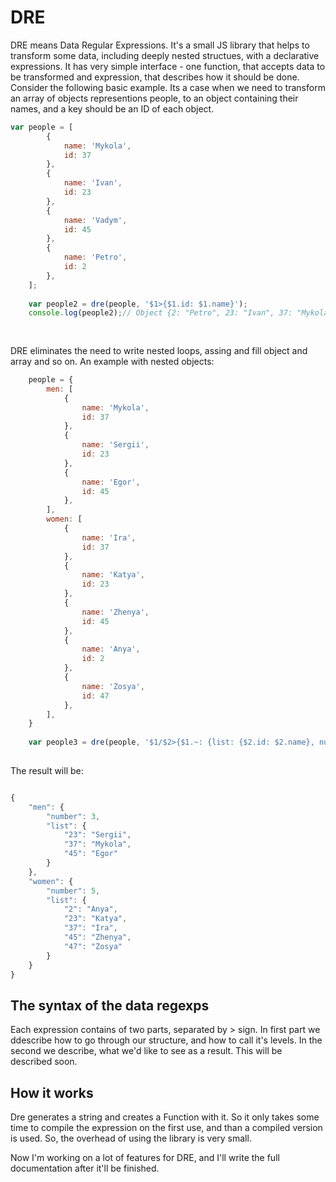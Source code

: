 DRE
=========

DRE means Data Regular Expressions.
It's a small JS library that helps to transform some data, including deeply nested structues, with a declarative expressions. It has very simple interface - one function, that accepts data to be transformed and expression, that describes how it should be done.
Consider the following basic example. Its a case when we need to transform an array of objects representions people, to an object containing their names, and a key should be an ID of each object.
```js
var people = [
		{
			name: 'Mykola',
			id: 37
		},
		{
			name: 'Ivan',
			id: 23
		},
		{
			name: 'Vadym',
			id: 45
		},
		{
			name: 'Petro',
			id: 2
		},
	];
	
	var people2 = dre(people, '$1>{$1.id: $1.name}');
	console.log(people2);// Object {2: "Petro", 23: "Ivan", 37: "Mykola", 45: "Vadym"} 
	
	
```

DRE eliminates the need to write nested loops, assing and fill object and array and so on.
An example with nested objects:

```js
    people = {
		men: [
			{
				name: 'Mykola',
				id: 37
			},
			{
				name: 'Sergii',
				id: 23
			},
			{
				name: 'Egor',
				id: 45
			},
		],
		women: [
			{
				name: 'Ira',
				id: 37
			},
			{
				name: 'Katya',
				id: 23
			},
			{
				name: 'Zhenya',
				id: 45
			},
			{
				name: 'Anya',
				id: 2
			},
			{
				name: 'Zosya',
				id: 47
			},
		],
	}
	
	var people3 = dre(people, '$1/$2>{$1.~: {list: {$2.id: $2.name}, number: ($2^)}}');
	
```

The result will be:

```js

{
    "men": {
        "number": 3,
        "list": {
            "23": "Sergii",
            "37": "Mykola",
            "45": "Egor"
        }
    },
    "women": {
        "number": 5,
        "list": {
            "2": "Anya",
            "23": "Katya",
            "37": "Ira",
            "45": "Zhenya",
            "47": "Zosya"
        }
    }
}

```

The syntax of the data regexps
----

Each expression contains of two parts, separated by > sign.
In first part we ddescribe how to go through our structure, and how to call it's levels.
In the second we describe, what we'd like to see as a result.
This will be described soon.

How it works
-----------

Dre generates a string and creates a Function with it. So it only takes some time to compile the expression on the first use, and than a compiled version is used. So, the overhead of using the library is very small.

Now I'm working on a lot of features for DRE, and I'll write the full documentation after it'll be finished.


